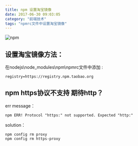 ```yaml
---
title: npm 设置淘宝镜像
date: 2017-06-30 09:03:05
category: "前端技术"
tags: "npmrc文件中设置淘宝镜像"
---
```


![npm](https://tawen.github.io/res/npm.jpg)


## 设置淘宝镜像方法：

在nodejs\node_modules\npm\npmrc文件中添加 :
```
registry=https://registry.npm.taobao.org
```

## npm https协议不支持 期待http？

err message：
```
npm ERR! Protocol "https:" not supported. Expected "http:"
```
solution：

```
npm config rm proxy
npm config rm https-proxy
```